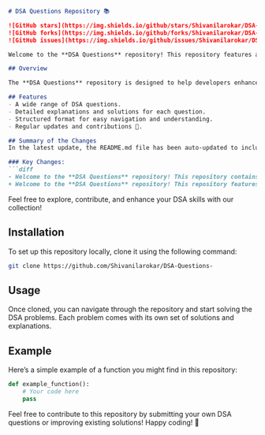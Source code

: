 ```markdown
# DSA Questions Repository 📚

![GitHub stars](https://img.shields.io/github/stars/Shivanilarokar/DSA-Questions-?style=social) 
![GitHub forks](https://img.shields.io/github/forks/Shivanilarokar/DSA-Questions-?style=social) 
![GitHub issues](https://img.shields.io/github/issues/Shivanilarokar/DSA-Questions-)

Welcome to the **DSA Questions** repository! This repository features a comprehensive set of DSA questions 🤖, solutions, and explanations aimed at providing a structured learning path for developers.

## Overview 

The **DSA Questions** repository is designed to help developers enhance their programming skills by providing a collection of Data Structures and Algorithms (DSA) problems along with their solutions and explanations.

## Features
- A wide range of DSA questions.
- Detailed explanations and solutions for each question.
- Structured format for easy navigation and understanding.
- Regular updates and contributions 🤝.

## Summary of the Changes
In the latest update, the README.md file has been auto-updated to include:

### Key Changes:
```diff
- Welcome to the **DSA Questions** repository! This repository contains a collection of Data Structures and Algorithms (DSA) problems designed to enhance your programming skills.
+ Welcome to the **DSA Questions** repository! This repository features a comprehensive set of DSA questions 🤖, solutions, and explanations aimed at providing a structured learning path for developers.
```

Feel free to explore, contribute, and enhance your DSA skills with our collection!

## Installation

To set up this repository locally, clone it using the following command:

```bash
git clone https://github.com/Shivanilarokar/DSA-Questions-
```

## Usage

Once cloned, you can navigate through the repository and start solving the DSA problems. Each problem comes with its own set of solutions and explanations.

## Example

Here’s a simple example of a function you might find in this repository:

```python
def example_function():
    # Your code here
    pass
```

Feel free to contribute to this repository by submitting your own DSA questions or improving existing solutions! Happy coding! 🚀
```